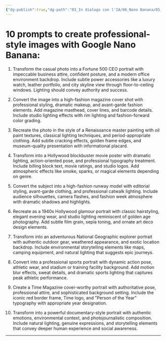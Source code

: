 ```yaml
---
{"dg-publish":true,"dg-path":"03_In dialogo con l'IA/06_Nano Banana/05_Promptuario Nano Banana Linkedin.md","permalink":"/03-in-dialogo-con-l-ia/06-nano-banana/05-promptuario-nano-banana-linkedin/","created":"2025-09-30"}
---
```


# 10 prompts to create professional-style images with Google Nano Banana:  

1. Transform the casual photo into a Fortune 500 CEO portrait with impeccable business attire, confident posture, and a modern office environment backdrop. Include subtle power accessories like a luxury watch, leather portfolio, and city skyline view through floor-to-ceiling windows. Lighting should convey authority and success.  
  
2. Convert the image into a high-fashion magazine cover shot with professional styling, dramatic makeup, and avant-garde fashion elements. Add magazine masthead, cover lines, and barcode details. Include studio lighting effects with rim lighting and fashion-forward color grading.  
  
3. Recreate the photo in the style of a Renaissance master painting with oil paint textures, classical lighting techniques, and period-appropriate clothing. Add subtle cracking effects, golden frame edges, and museum-quality presentation with informational placard.  
  
4. Transform into a Hollywood blockbuster movie poster with dramatic lighting, action-oriented pose, and professional typography treatment. Include billing block text, movie ratings, and studio logos. Add atmospheric effects like smoke, sparks, or magical elements depending on genre.  

5. Convert the subject into a high-fashion runway model with editorial styling, avant-garde clothing, and professional catwalk lighting. Include audience silhouettes, camera flashes, and fashion week atmosphere with dramatic shadows and highlights.  
  
6. Recreate as a 1940s Hollywood glamour portrait with classic hairstyling, elegant evening wear, and studio lighting reminiscent of golden age photography. Add subtle film grain, sepia toning, and ornate art deco design elements.  
  
7. Transform into an adventurous National Geographic explorer portrait with authentic outdoor gear, weathered appearance, and exotic location backdrop. Include environmental storytelling elements like maps, camping equipment, and natural lighting that suggests epic journeys.  
  
8. Convert into a professional sports portrait with dynamic action pose, athletic wear, and stadium or training facility background. Add motion blur effects, sweat details, and dramatic sports lighting that captures peak athletic performance.  
  
9. Create a Time Magazine cover-worthy portrait with authoritative pose, professional attire, and sophisticated background setting. Include the iconic red border frame, Time logo, and "Person of the Year" typography with appropriate year designation.  
  
10. Transform into a powerful documentary-style portrait with authentic emotions, environmental context, and photojournalistic composition. Include natural lighting, genuine expressions, and storytelling elements that convey deeper human experience and social awareness.

---

